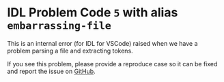 # IDL Problem Code `5` with alias `embarrassing-file`

<!--@include: ./severity/disable_problem.md-->

This is an internal error (for IDL for VSCode) raised when we have a problem parsing a file and extracting tokens.

If you see this problem, please provide a reproduce case so it can be fixed and report the issue on [GitHub](https://github.com/interactive-data-language/vscode-idl/issues/new/choose).
